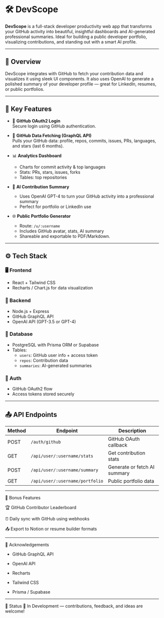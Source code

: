 # 🛠 DevScope

**DevScope** is a full-stack developer productivity web app that transforms your GitHub activity into beautiful, insightful dashboards and AI-generated professional summaries. Ideal for building a public developer portfolio, visualizing contributions, and standing out with a smart AI profile.

---

## 📌 Overview

DevScope integrates with GitHub to fetch your contribution data and visualizes it using sleek UI components. It also uses OpenAI to generate a polished summary of your developer profile — great for LinkedIn, resumes, or public portfolios.

---

## 🎯 Key Features

- 🔐 **GitHub OAuth2 Login**  
  Secure login using GitHub authentication.

- 🧠 **GitHub Data Fetching (GraphQL API)**  
  Pulls your GitHub data: profile, repos, commits, issues, PRs, languages, and stars (last 6 months).

- 📊 **Analytics Dashboard**  
  - Charts for commit activity & top languages  
  - Stats: PRs, stars, issues, forks  
  - Tables: top repositories

- 🤖 **AI Contribution Summary**  
  - Uses OpenAI GPT-4 to turn your GitHub activity into a professional summary  
  - Perfect for portfolio or LinkedIn use

- 🌐 **Public Portfolio Generator**  
  - Route: `/u/:username`  
  - Includes GitHub avatar, stats, AI summary  
  - Shareable and exportable to PDF/Markdown.

---

## ⚙ Tech Stack

### 🖥 Frontend
- React + Tailwind CSS
- Recharts / Chart.js for data visualization

### 🔧 Backend
- Node.js + Express
- GitHub GraphQL API
- OpenAI API (GPT-3.5 or GPT-4)

### 💾 Database
- PostgreSQL with Prisma ORM or Supabase
- Tables:
  - `users`: GitHub user info + access token
  - `repos`: Contribution data
  - `summaries`: AI-generated summaries

### 🔐 Auth
- GitHub OAuth2 flow
- Access tokens stored securely

---

## 📤 API Endpoints

| Method | Endpoint | Description |
|--------|----------|-------------|
| POST | `/auth/github` | GitHub OAuth callback |
| GET | `/api/user/:username/stats` | Get contribution stats |
| POST | `/api/user/:username/summary` | Generate or fetch AI summary |
| GET | `/api/user/:username/portfolio` | Public portfolio data |

---




🎁 Bonus Features
 
🏆 GitHub Contributor Leaderboard

⏰ Daily sync with GitHub using webhooks

📤 Export to Notion or resume builder formats

---

🙌 Acknowledgements

* GitHub GraphQL API

* OpenAI API

* Recharts

* Tailwind CSS

* Prisma / Supabase

---

🧪 Status
🚧 In Development — contributions, feedback, and ideas are welcome!



